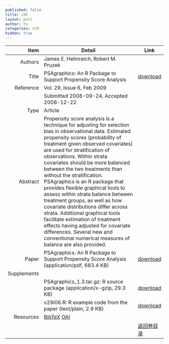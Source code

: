 ```yaml
---
published: false
title: i06
layout: post
author: Yu
categories: v29
hidden: true
---
```


| Item | Detail | Link |
|---:|---|---|
| Authors | James E. Helmreich, Robert M. Pruzek| |
| Title |PSAgraphics: An R Package to Support Propensity Score Analysis | [download](http://www.jstatsoft.org/v29/i06/paper) |
| Reference |Vol. 29, Issue 6, Feb 2009 | |
| | Submitted 2008-09-24, Accepted 2008-12-22| | 
| Type | Article| |
| Abstract | Propensity score analysis is a technique for adjusting for selection bias in observational data.  Estimated propensity scores (probability of treatment given observed covariates) are used for stratification of observations.  Within strata covariates should be more balanced between the two treatments than without the stratification.  PSAgraphics is an R package that provides flexible graphical tools to assess within strata balance between treatment groups, as well as how covariate distributions differ across strata.  Additional graphical tools facilitate estimation of treatment effects having adjusted for covariate differences.  Several new and conventional numerical measures of balance are also provided.| |
| Paper | PSAgraphics: An R Package to Support Propensity Score Analysis  (application/pdf, 683.4 KB)| [download](http://www.jstatsoft.org/v29/i06/paper) |
| Supplements | | |
| |PSAgraphics_1.3.tar.gz: R source package  (application/x-gzip, 29.3 KB)|  [download](http://www.jstatsoft.org/v29/i06/supp/1) |
| |v29i06.R: R example code from the paper  (text/plain, 2.9 KB)|  [download](http://www.jstatsoft.org/v29/i06/supp/2) |
| Resources | [BibTeX](http://www.jstatsoft.org/v29/i06/bibtex) [OAI](http://www.jstatsoft.org/oai?verb=GetRecord&identifier=oai.jstatsoft/v29/i06&prefix=oai_dc)| |
| |  | [返回卷目录]({{site.baseurl}}/volume/v29.html) |